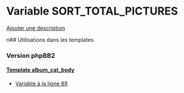 # Variable SORT_TOTAL_PICTURES
[Ajouter une description](https://fa-tvars.appspot.com/SORT_TOTAL_PICTURES)

n## Utilisations dans les templates

### Version phpBB2

#### [Template album_cat_body](subsilver/album_cat_body.md)
* [Variable à la ligne 88](../subsilver/album_cat_body.tpl#L88)
